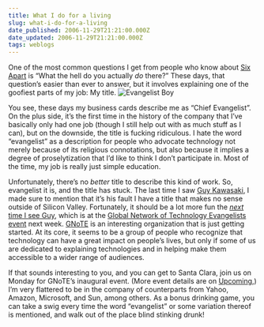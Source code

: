 ```yaml
---
title: What I do for a living
slug: what-i-do-for-a-living
date_published: 2006-11-29T21:21:00.000Z
date_updated: 2006-11-29T21:21:00.000Z
tags: weblogs
---
```


One of the most common questions I get from people who know about [Six Apart](http://www.sixapart.com/) is “What the hell do you actually *do* there?” These days, that question’s easier than ever to answer, but it involves explaining one of the goofiest parts of my job: My title.
![Evangelist Boy](http://www.dashes.com/anil/images/evangelist-boy.jpg)

You see, these days my business cards describe me as “Chief Evangelist”. On the plus side, it’s the first time in the history of the company that I’ve basically only had one job (though I still help out with as much stuff as I can), but on the downside, the title is fucking ridiculous. I hate the word “evangelist” as a description for people who advocate technology not merely because of its religious connotations, but also because it implies a degree of proselytization that I’d like to think I don’t participate in. Most of the time, my job is really just simple education.

Unfortunately, there’s no *better* title to describe this kind of work. So, evangelist it is, and the title has stuck. The last time I saw [Guy Kawasaki](http://blog.guykawasaki.com/), I made sure to mention that it’s his fault I have a title that makes no sense outside of Silicon Valley. Fortunately, it should be a lot more fun the [*next* time I see Guy](http://blog.guykawasaki.com/2006/11/gnote_conferenc.html), which is at the [Global Network of Technology Evangelists event](http://www.gnote.ws/events.php) next week.
[GNoTE](http://www.gnote.ws/index.php) is an interesting organization that is just getting started. At its core, it seems to be a group of people who recognize that technology can have a great impact on people’s lives, but only if some of us are dedicated to explaining technologies and in helping make them accessible to a wider range of audiences.

If that sounds interesting to you, and you can get to Santa Clara, join us on Monday for GNoTE’s inaugural event. (More event details are on [Upcoming](http://upcoming.org/event/125327/),) I’m very flattered to be in the company of counterparts from Yahoo, Amazon, Microsoft, and Sun, among others. As a bonus drinking game, you can take a swig every time the word “evangelist” or some variation thereof is mentioned, and walk out of the place blind stinking drunk!
